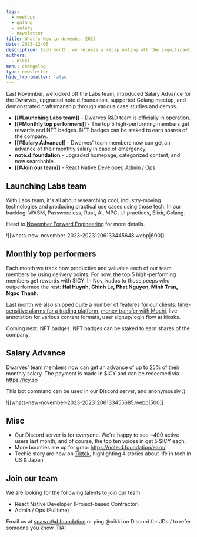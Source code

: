 ```yaml
---
tags:
  - meetups
  - golang
  - salary
  - newsletter
title: What's New in November 2023
date: 2023-12-06
description: Each month, we release a recap noting all the significant changes in our company and our team. November is our month for meetups and outstanding craftsmanship.
authors:
  - nikki
menu: changelog
type: newsletter
hide_frontmatter: false
---
```


Last November, we kicked off the Labs team, introduced Salary Advance for the Dwarves, upgraded note.d.foundation, supported Golang meetup, and demonstrated craftsmanship through various case studies and demos.

- **[[#Launching Labs team]]** - Dwarves R&D team is officially in operation.
- **[[#Monthly top performers]]** - The top 5 high-performing members get rewards and NFT badges. NFT badges can be staked to earn shares of the company.
- **[[#Salary Advance]]** - Dwarves' team members now can get an advance of their monthly salary in case of emergency.
- **note.d.foundation** - upgraded homepage, categorized content, and now searchable.
- **[[#Join our team]]** - React Native Developer, Admin / Ops

## Launching Labs team
With Labs team, it's all about researching cool, industry-moving technologies and producing practical use cases using those tech. In our backlog: WASM, Passwordless, Rust, AI, MPC, UI practices, Elixir, Golang.

Head to [November Forward Engineering](https://note.d.foundation/memo/forward-engineering-november-2023/) for more details.

![[whats-new-november-2023-20231206133445648.webp|600]]

## Monthly top performers
Each month we track how productive and valuable each of our team members by using delivery points. For now, the top 5 high-performing members get rewards with $ICY. In Nov, kudos to those peeps who outperformed the rest: **Hai Huynh, Chinh Le, Phat Nguyen, Minh Tran, Ngoc Thanh.**

Last month we also shipped quite a number of features for our clients: [time-sensitive alarms for a trading platform](http://hedge.foundation), [money transfer with Mochi](http://mochi.gg), live annotation for various content formats, user signup/login flow at kiosks.

Coming next: NFT badges. NFT badges can be staked to earn shares of the company.

## Salary Advance
Dwarves' team members now can get an advance of up to 25% of their monthly salary. The payment is made in $ICY and can be redeemed via https://icy.so

This bot command can be used in our Discord server, and anonymously :)

![[whats-new-november-2023-20231206133455685.webp|500]]

## Misc
- Our Discord server is for everyone. We're happy to see ~400 active users last month, and of course, the top ten voices in get 5 $ICY each.
- More bounties are up for grab: https://note.d.foundation/earn/
- Techie story are now on [Tiktok](https://www.tiktok.com/@techiestory.net), highlighting 4 stories about life in tech in US & Japan

## Join our team
We are looking for the following talents to join our team

- React Native Developer (Project-based Contractor)
- Admin / Ops (Fulltime)

Email us at spawn@d.foundation or ping @nikki on Discord for JDs / to refer someone you know. TIA!